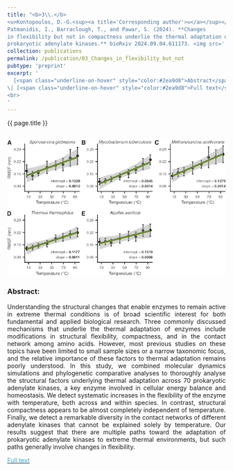 ```yaml
---
title: "<b>3\\.</b> 
<u>Kontopoulos, D.-G.<sup><a title='Corresponding author'>✉</a></sup></u>, 
Patmanidis, I., Barraclough, T., and Pawar, S. (2024). **Changes 
in flexibility but not in compactness underlie the thermal adaptation of 
prokaryotic adenylate kinases.** bioRxiv 2024.09.04.611173. <img src='../images/submitted.png'>"
collection: publications
permalink: /publication/03_Changes_in_flexibility_but_not
pubtype: 'preprint'
excerpt: '
  [<span class="underline-on-hover" style="color:#2ea9d8">Abstract</span>](../publication/03_Changes_in_flexibility_but_not)
\| [<span class="underline-on-hover" style="color:#2ea9d8">Full text</span>](https://doi.org/10.1101/2024.09.04.611173)
<br>
'
---
```


{{ page.title }}<br>
<br><center><img src="../images/publications/changes_in_flexibility.png"></center>

### Abstract:

<p style='text-align: justify;'>
Understanding the structural changes that enable enzymes to remain active 
in extreme thermal conditions is of broad scientific interest for both 
fundamental and applied biological research. Three commonly discussed 
mechanisms that underlie the thermal adaptation of enzymes include 
modifications in structural flexibility, compactness, and in the contact 
network among amino acids. However, most previous studies on these topics 
have been limited to small sample sizes or a narrow taxonomic focus, and 
the relative importance of these factors to thermal adaptation remains 
poorly understood. In this study, we combined molecular dynamics 
simulations and phylogenetic comparative analyses to thoroughly analyse 
the structural factors underlying thermal adaptation across 70 prokaryotic 
adenylate kinases, a key enzyme involved in cellular energy balance and 
homeostasis. We detect systematic increases in the flexibility of the 
enzyme with temperature, both across and within species. In contrast, 
structural compactness appears to be almost completely independent of 
temperature. Finally, we detect a remarkable diversity in the contact 
networks of different adenylate kinases that cannot be explained solely 
by temperature. Our results suggest that there are multiple paths toward 
the adaptation of prokaryotic adenylate kinases to extreme thermal 
environments, but such paths generally involve changes in flexibility.
</p>

[<span class="underline-on-hover" style="color:#2ea9d8">Full text</span>](https://doi.org/10.1101/2024.09.04.611173)
